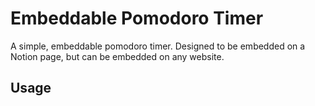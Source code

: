 # Embeddable Pomodoro Timer

A simple, embeddable pomodoro timer. Designed to be embedded on a Notion page,
but can be embedded on any website.

## Usage

